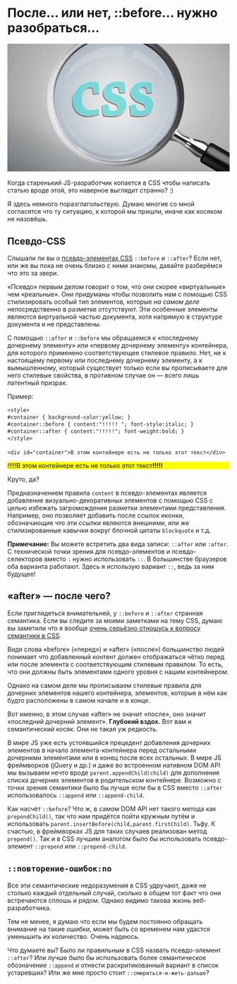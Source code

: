 # После… или нет, ::before… нужно разобраться…

![css][css]

Когда старенький JS-разработчик копается в CSS чтобы написать статью вроде этой, 
это наверное выглядит странно? :)

Я здесь немного поразглагольствую. Думаю многие со мной согласятся что ту 
ситуацию, к которой мы пришли, иначе как косяком не назовёшь. 

## Псевдо-CSS

Слышали ли вы о [псевдо-элементах CSS][1] `::before` и `::after`? Если нет, или 
же вы пока не очень близко с ними знакомы, давайте разберёмся что это за звери.

«Псевдо» первым делом говорит о том, что они скорее «виртуальные» чем «реальные». 
Они придуманы чтобы позволить нам с помощью CSS стилизировать особый тип 
элементов, которые *на самом деле* непосредственно в разметке отсутствуют. Эти 
особенные элементы являются виртуальной частью документа, хотя напрямую в 
структуре документа и не представлены. 

С помощью `::after` и `::before` мы обращаемся к «последнему дочернему элементу» 
или «первому дочернему элементу» контейнера, для которого применено 
соответствующее стилевое правило. Нет, не к настоящему первому или последнему 
дочернему элементу, а к вымышленному, который существует только если вы 
прописываете для него стилевые свойства, в противном случае он — всего лишь 
латентный призрак.

Пример: 

    <style>
    #container { background-color:yellow; }
    #container::before { content:"!!!!! "; font-style:italic; }
    #container::after { content:"!!!!!"; font-weight:bold; }
    </style>
 
    <div id="container">В этом контейнере есть не только этот текст</div>

<style><!--
#container_ex1_inline::before { content:"!!!!!"; font-style:italic; }#container_ex1_inline::after { content:"!!!!!"; font-weight:bold; }
--></style>
<p id="container_ex1_inline" style="background-color: yellow;">В этом контейнере есть не только этот текст</p>

Круто, да?

Предназначением правила `content` в псевдо-элементах является добавление 
визуально-декоративных элементов с помощью CSS с целью избежать загромождения 
разметки элементами представления. Например, оно позволяет добавить после ссылок 
иконки, обозначающие что эти ссылки являются внешними, или же стилизированные 
кавычки вокруг блочной цитаты `blockquote` и т.д.

**Примечание:** Вы можете встретить два вида записи: `::after` или `:after`. С 
технической точки зрения для псевдо-элементов и псевдо-селекторов вместо `:` 
нужно использовать `::`. В большинстве браузеров оба варианта работают. Здесь я 
использую вариант `::`, ведь за ним будущее!

## «after» — после чего?

Если приглядеться внимательней, у `::before` и `::after` странная семантика. 
Если вы следите за моими заметками на тему CSS, думаю вы заметили что я вообще 
[очень серьёзно отношусь к вопросу семантики в CSS][2].

Видя слова «before» («перед») и «after» («после») большинство людей понимает что 
добавленный контент должен отображаться чётко перед или после элемента с 
соответствующим стилевым правилом. То есть, что они должны быть элементами 
одного уровня с нашим контейнером. 

Однако на самом деле мы прописываем стилевые правила для дочерних элементов 
нашего контейнера, элементов, которые в нём как будто расположены в самом начале 
и в конце. 

Вот именно, в этом случае «after» не значит «после», оно значит «последний 
дочерний элемент». **Глубокий вздох.** Вот вам и семантический косяк. Они не 
такая уж редкость.

В мире JS уже есть устоявшийся прецедент добавления дочерних элементов в начало 
элемента-контейнера перед остальными дочерними элементами или в конец после всех 
остальных. В мире JS фреймворков (jQuery и др.) и даже во встроенном нативном 
DOM API мы вызываем нечто вроде `parent.appendChild(child)` для дополнения 
списка дочерних элементов в родительском контейнере. Возможно с точки зрения 
семантики было бы лучше если бы в CSS вместо `::after` использовалось `::append` 
или `::append-child`.

Как насчёт `::before`? Что ж, в самом DOM API нет такого метода как 
`prependChild()`, так что нам придётся пойти кружным путём и использовать 
`parent.insertBefore(child,parent.firstChild)`. Тьфу. К счастью, в фреймворках 
JS для таких случаев реализован метод `prepend()`. Так и в CSS лучшим аналогом 
было бы использовать псевдо-элемент `::prepend` или `::prepend-child`.

## `::повторение-ошибок:no`

Все эти семантические недоразумения в CSS удручают, даже не столько каждый 
отдельный случай, сколько в общем тот факт что они встречаются сплошь и рядом. 
Однако видимо такова жизнь веб-разработчика.

Тем не менее, я думаю что если мы будем постоянно обращать внимание на такие 
*ошибки*, может быть со временем нам удастся уменьшить их количество. Очень 
надеюсь.

Что думаете вы? Было ли правильным в CSS назвать псевдо-элемент `::after`? Или 
лучше было бы использовать более семантическое обозначение `::append` и отнести 
раскритикованный вариант в список устаревших? Или же мне просто стоит 
`::смириться-и-жить-дальше`?

[1]: https://developer.mozilla.org/en-US/docs/Web/CSS/Pseudo-elements
[2]: http://blog.getify.com/html-vs-css-semantics/

[css]: img/shutterstock_145488154-660x380.jpg